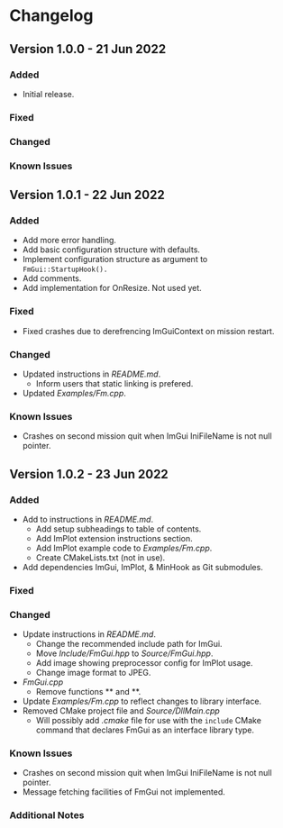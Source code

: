 # Changelog

<!-- https://keepachangelog.com -->

## Version 1.0.0 - 21 Jun 2022

### Added
- Initial release.

### Fixed

### Changed

### Known Issues

## Version 1.0.1 - 22 Jun 2022

### Added
- Add more error handling.
- Add basic configuration structure with defaults.
- Implement configuration structure as argument to `FmGui::StartupHook().`
- Add comments.
- Add implementation for OnResize. Not used yet.

### Fixed
- Fixed crashes due to derefrencing ImGuiContext on mission restart.

### Changed
- Updated instructions in *README.md*.
  - Inform users that static linking is prefered.
- Updated *Examples/Fm.cpp*.

### Known Issues
- Crashes on second mission quit when ImGui IniFileName is not null pointer.

## Version 1.0.2 - 23 Jun 2022

### Added

- Add to instructions in *README.md*.
  - Add setup subheadings to table of contents.
  - Add ImPlot extension instructions section.
  - Add ImPlot example code to *Examples/Fm.cpp*.
  - Create CMakeLists.txt (not in use).
- Add dependencies ImGui, ImPlot, & MinHook as Git submodules.

### Fixed

### Changed

- Update instructions in *README.md*.
  - Change the recommended include path for ImGui.
  - Move *Include/FmGui.hpp* to *Source/FmGui.hpp*.
  - Add image showing preprocessor config for ImPlot usage.
  - Change image format to JPEG.
- *FmGui.cpp*
  - Remove functions ** and **.
- Update *Examples/Fm.cpp* to reflect changes to library interface.
- Removed CMake project file and *Source/DllMain.cpp*
  - Will possibly add *.cmake* file for use with the `include` CMake command that declares FmGui as an interface library type.

### Known Issues

- Crashes on second mission quit when ImGui IniFileName is not null pointer.
- Message fetching facilities of FmGui not implemented.

### Additional Notes


